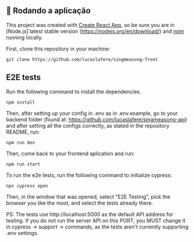 ## 🏁 Rodando a aplicação

This project was created with [Create React App](https://github.com/facebook/create-react-app), so be sure you are in [Node.js] latest stable version (https://nodejs.org/en/download/) and [npm](https://www.npmjs.com/) running locally.

First, clone this repository in your machine:

```
git clone https://github.com/lucaslafere/singmeasong-front
```

## E2E tests

Run the following command to install the dependencies.

```
npm install
```

Then, after setting up your config in .env as in .env.example, go to your backend folder (found at: https://github.com/lucaslafere/singmeasong-api) and after setting all the configs correctly, as stated in the repository README, run:

```
npm run dev
```

Then, come back to your frontend aplication and run:

```
npm run start
```

To run the e2e tests, run the following command to initialize cypress:

```
npx cypress open
```

Then, in the window that was opened, select "E2E Testing", pick the browser you like the most, and select the tests already there.

PS: The tests use http://localhost:5000 as the default API address for testing. If you do not run the server API on this PORT, you MUST change it in cypress -> support -> commands, as the tests aren't currently supporting .env settings.
